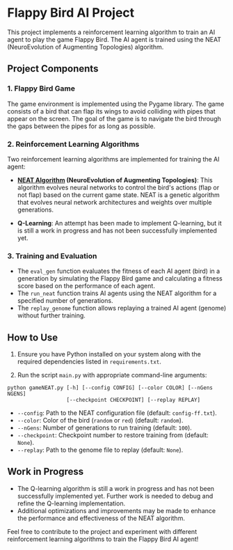 # Flappy Bird AI Project

This project implements a reinforcement learning algorithm to train an AI agent to play the game Flappy Bird. The AI agent is trained using the NEAT (NeuroEvolution of Augmenting Topologies) algorithm.

## Project Components

### 1. Flappy Bird Game

The game environment is implemented using the Pygame library. The game consists of a bird that can flap its wings to avoid colliding with pipes that appear on the screen. The goal of the game is to navigate the bird through the gaps between the pipes for as long as possible.

### 2. Reinforcement Learning Algorithms

Two reinforcement learning algorithms are implemented for training the AI agent:

- **[NEAT Algorithm](https://en.wikipedia.org/wiki/Neuroevolution_of_augmenting_topologies) (NeuroEvolution of Augmenting Topologies)**: This algorithm evolves neural networks to control the bird's actions (flap or not flap) based on the current game state. NEAT is a genetic algorithm that evolves neural network architectures and weights over multiple generations.

- **Q-Learning**: An attempt has been made to implement Q-learning, but it is still a work in progress and has not been successfully implemented yet.

### 3. Training and Evaluation

- The `eval_gen` function evaluates the fitness of each AI agent (bird) in a generation by simulating the Flappy Bird game and calculating a fitness score based on the performance of each agent.
- The `run_neat` function trains AI agents using the NEAT algorithm for a specified number of generations.
- The `replay_genome` function allows replaying a trained AI agent (genome) without further training.

## How to Use

1. Ensure you have Python installed on your system along with the required dependencies listed in `requirements.txt`.

2. Run the script `main.py` with appropriate command-line arguments:

``` shell
python gameNEAT.py [-h] [--config CONFIG] [--color COLOR] [--nGens NGENS]
                   [--checkpoint CHECKPOINT] [--replay REPLAY]
```

- `--config`: Path to the NEAT configuration file (default: `config-ff.txt`).
- `--color`: Color of the bird (`random` or `red`) (default: `random`).
- `--nGens`: Number of generations to run training (default: `100`).
- `--checkpoint`: Checkpoint number to restore training from (default: `None`).
- `--replay`: Path to the genome file to replay (default: `None`).

## Work in Progress

- The Q-learning algorithm is still a work in progress and has not been successfully implemented yet. Further work is needed to debug and refine the Q-learning implementation.
- Additional optimizations and improvements may be made to enhance the performance and effectiveness of the NEAT algorithm.

Feel free to contribute to the project and experiment with different reinforcement learning algorithms to train the Flappy Bird AI agent!